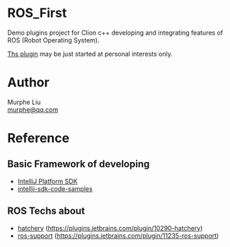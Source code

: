# ROS_First
Demo plugins project for Clion c++ developing and integrating features of ROS (Robot Operating System).

[Ths plugin](https://github.com/MutiYouth/ros_first) may be just started at personal interests only.



# Author
Murphe Liu <br/>
murphe@qq.com



# Reference
## Basic Framework of developing
* [IntelliJ Platform SDK](https://plugins.jetbrains.com/docs/intellij/welcome.html)
* [intellij-sdk-code-samples](https://github.com/JetBrains/intellij-sdk-code-samples)
## ROS Techs about
* [hatchery](https://github.com/duckietown/hatchery) (https://plugins.jetbrains.com/plugin/10290-hatchery)
* [ros-support](https://github.com/Noam-Dori/ros-integrate/) (https://plugins.jetbrains.com/plugin/11235-ros-support)

